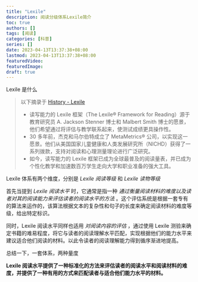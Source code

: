 ```yaml
---
title: "Lexile"
description: 阅读分级体系Lexile简介
toc: true
authors: []
tags: [阅读]
categories: [科普]
series: []
date: 2023-04-13T13:37:38+08:00
lastmod: 2023-04-13T13:37:38+08:00
featuredVideo:
featuredImage:
draft: true
---
```


Lexile 是什么

> 以下摘录于 [History - Lexile](https://lexile.com/about-us/history/)
>
> - 读写能力的 Lexile 框架（The Lexile® Framework for Reading）源于教育研究员 A. Jackson Stenner 博士和 Malbert Smith 博士的愿景，他们希望通过将评估与教学联系起来，使测试成绩更具操作性。
> - 30 多年前，杰克和马尔伯特成立了 MetaMetrics® 公司，以实现这一愿景。他们从美国国家儿童健康和人类发展研究所（NICHD）获得了一系列拨款，支持对阅读和心理测量理论进行广泛研究。
> - 如今，读写能力的 Lexile 框架已成为全球最普及的阅读量表，并已成为个性化教学和加速数百万学生走向大学和职业准备的强大工具。

Lexile 体系有两个维度，分别是 *Lexile 阅读等级* 和 *Lexile 读物等级* 

首先当提到 _Lexile 阅读水平_ 时，它通常是指一种 _通过衡量阅读材料的难度以及读者对其的阅读能力来评估读者的阅读水平的方法_ 。这个评估系统是根据一套专有的算法来运作的，该算法根据文本的复杂性和句子的长度来确定阅读材料的难度等级，给出特定标识。

同时，Lexile 阅读水平同样也适用 _对阅读内容的评估_ ，通过使用 Lexile 测验来确定书籍的难易程度，将它与读者的阅读理解水平匹配，实现根据他们的能力水平来建议适合他们阅读的材料。以此令读者的阅读理解能力得到循序渐进地提高。

总结一下，一套体系，两种量度

**Lexile 阅读水平提供了一种标准化的方法来评估读者的阅读水平和阅读材料的难度，并提供了一种有用的方式来匹配读者与适合他们能力水平的材料。**

